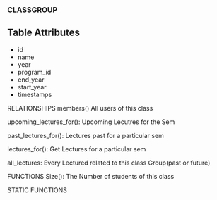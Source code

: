 ### CLASSGROUP

## Table Attributes
- id
- name
- year
- program_id
- end_year
- start_year
- timestamps


RELATIONSHIPS
members() All users of this class

upcoming_lectures_for(): Upcoming Lecutres for the Sem

past_lectures_for(): Lectures past for a particular sem

lectures_for(): Get Lectures for a particular sem


all_lectures: Every Lectured related to this class Group(past or future)




FUNCTIONS
Size():
The Number of students of this class

STATIC FUNCTIONS